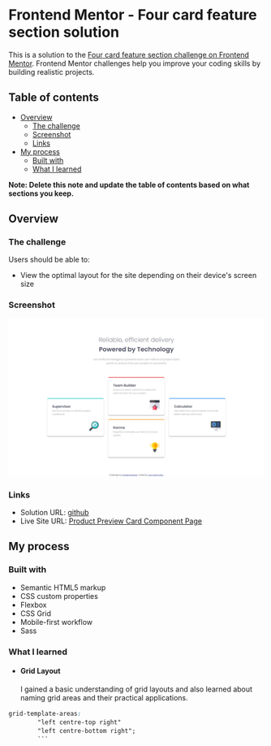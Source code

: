 # Frontend Mentor - Four card feature section solution

This is a solution to the [Four card feature section challenge on Frontend Mentor](https://www.frontendmentor.io/challenges/four-card-feature-section-weK1eFYK). Frontend Mentor challenges help you improve your coding skills by building realistic projects.

## Table of contents

- [Overview](#overview)
  - [The challenge](#the-challenge)
  - [Screenshot](#screenshot)
  - [Links](#links)
- [My process](#my-process)
  - [Built with](#built-with)
  - [What I learned](#what-i-learned)

**Note: Delete this note and update the table of contents based on what sections you keep.**

## Overview

### The challenge

Users should be able to:

- View the optimal layout for the site depending on their device's screen size

### Screenshot

![](./screenshot-four-card-feature.png)

### Links

- Solution URL: [github](https://github.com/nitinrs95/four-card-feature-section-master.git)
- Live Site URL: [Product Preview Card Component Page](https://nitinrs95.github.io/four-card-feature-section-master/)

## My process

### Built with

- Semantic HTML5 markup
- CSS custom properties
- Flexbox
- CSS Grid
- Mobile-first workflow
- Sass

### What I learned

- #### Grid Layout
  I gained a basic understanding of grid layouts and also learned about naming grid areas and their practical applications.

````css
grid-template-areas:
        "left centre-top right"
        "left centre-bottom right";
        ```
````
